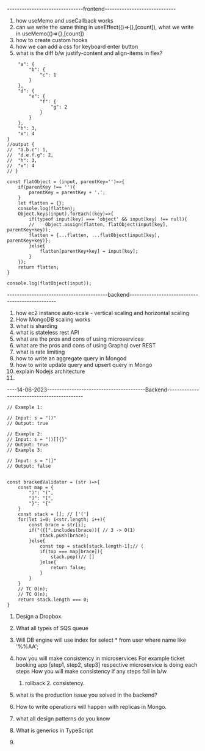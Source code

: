 
-------------------------------frontend-----------------------------
1. how useMemo and useCallback works
2. can we write the same thing in useEffect(()=>{},[count]), what we write in useMemo(()=>{},[count])
3. how to create custom hooks
4. how we can add a css for keyboard enter button
5. what is the diff b/w justify-content and align-items in flex?

```jsconst input = {
    "a": {
        "b": {
            "c": 1
        }
    },
    "d": {
        "e": {
            "f": {
                "g": 2
            }
        }
    },
    "h": 3,
    "x": 4
}
//output {
// 	"a.b.c": 1,
// 	"d.e.f.g": 2,
// 	"h": 3,
// 	"x": 4
// }

const flatObject = (input, parentKey='')=>{
    if(parentKey !== ''){
        parentKey = parentKey + '.';
    }
    let flatten = {};
    console.log(flatten);
    Object.keys(input).forEach((key)=>{
        if(typeof input[key] === 'object' && input[key] !== null){
        //    Object.assign(flatten, flatObject(input[key], parentKey+key));
        flatten = {...flatten, ...flatObject(input[key], parentKey+key)};
        }else{
            flatten[parentKey+key] = input[key];
        }
    });
    return flatten;
}

console.log(flatObject(input));
```
-----------------------------------------backend------------------------------------------------
1. how ec2 instance auto-scale - vertical scaling and horizontal scaling
2. How MongoDB scaling works
3. what is sharding
4. what is stateless rest API
5. what are the pros and cons of using microservices
6. what are the pros and cons of using Graphql over REST
7. what is rate limiting
8. how to write an aggregate query in Mongod
9. how to write update query and upsert query in Mongo
10. explain Nodejs architecture
11. 



----14-06-2023----------------------------------------Backend--------------------------------------------
```
// Example 1:

// Input: s = "()"
// Output: true

// Example 2:
// Input: s = "()[]{}"
// Output: true
// Example 3:

// Input: s = "(]"
// Output: false


const brackedValidator = (str )=>{
    const map = {
        ")": "(",
        "]": "[",
        "}": "{"
    }
    const stack = []; // ['(']
    for(let i=0; i<str.length; i++){
        const brace = str[i];
        if("({[".includes(brace)){ // 3 -> O(1)
            stack.push(brace);
        }else{
            const top = stack[stack.length-1];// (
            if(top === map[brace]){
                stack.pop()// []
            }else{
                return false;
            }
        }
    }
    // TC O(n);
    // TC O(n);
    return stack.length === 0;
}
```
1. Design a Dropbox.
2. What all types of SQS queue
3. Will DB engine will use index for select * from user where name like '%%AA';
4. how you will make consistency in microservices 
    For example ticket booking app [step1, step2, step3] respective microservice is doing each steps
    How you will make consistency if any steps fail in b/w
    1. rollback 2. consistency.

5. what is the production issue you solved in the backend?
6. How to write operations will happen with replicas in Mongo.
7. what all design patterns do you know
8. What is generics in TypeScript
9. 
